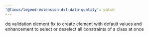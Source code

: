 ```yaml
---
'@finos/legend-extension-dsl-data-quality': patch
---
```


dq validation element fix to create element with default values and enhancement to select or deselect all constraints of a class at once
